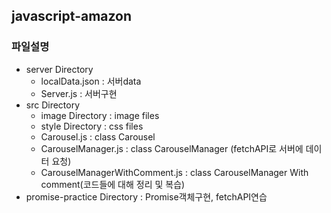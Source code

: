 ## javascript-amazon


### 파일설명
* server Directory
    * localData.json : 서버data
    * Server.js : 서버구현
* src Directory
    * image Directory : image files
    * style Directory : css files
    * Carousel.js : class Carousel 
    * CarouselManager.js : class CarouselManager (fetchAPI로 서버에 데이터 요청)
    * CarouselManagerWithComment.js : class CarouselManager With comment(코드들에 대해 정리 및 복습)
* promise-practice Directory : Promise객체구현, fetchAPI연습